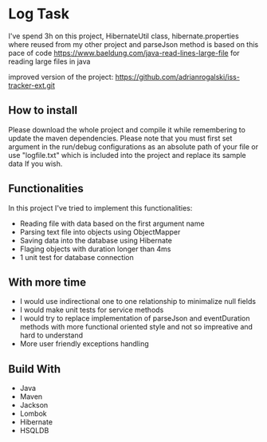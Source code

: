 # Log Task
I've spend 3h on this project, HibernateUtil class, hibernate.properties where reused from my other project and parseJson method is based on this pace of code https://www.baeldung.com/java-read-lines-large-file for reading large files in java

improved version of the project: https://github.com/adrianrogalski/iss-tracker-ext.git
## How to install
Please download the whole project and compile it while remembering to update the maven dependencies. Please note that you must first set argument in the run/debug configurations as an absolute path of your file or use "logfile.txt" which is included into the project and replace its sample data If you wish.
## Functionalities 
In this project I've tried to implement this functionalities:
* Reading file with data based on the first argument name
* Parsing text file into objects using ObjectMapper
* Saving data into the database using Hibernate
* Flaging objects with duration longer than 4ms
* 1 unit test for database connection
## With more time
* I would use indirectional one to one relationship to minimalize null fields
* I would make unit tests for service methods
* I would try to replace implementation of parseJson and eventDuration methods with more functional oriented style and not so impreative and hard to understand
* More user friendly exceptions handling
## Build With
* Java
* Maven
* Jackson
* Lombok
* Hibernate
* HSQLDB
